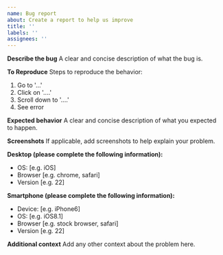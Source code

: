 ```yaml
---
name: Bug report
about: Create a report to help us improve
title: ''
labels: ''
assignees: ''
---
```


**Describe the bug** A clear and concise description of what the bug
is.

**To Reproduce** Steps to reproduce the behavior:

1. Go to '...'
2. Click on '....'
3. Scroll down to '....'
4. See error

**Expected behavior** A clear and concise description of what you
expected to happen.

**Screenshots** If applicable, add screenshots to help explain your
problem.

**Desktop (please complete the following information):**

- OS: [e.g. iOS]
- Browser [e.g. chrome, safari]
- Version [e.g. 22]

**Smartphone (please complete the following information):**

- Device: [e.g. iPhone6]
- OS: [e.g. iOS8.1]
- Browser [e.g. stock browser, safari]
- Version [e.g. 22]

**Additional context** Add any other context about the problem here.
